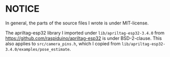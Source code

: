 # NOTICE

In general, the parts of the source files I wrote is under MIT-license.

The apriltag-esp32 library I imported under `lib/apriltag-esp32-3.4.0` from https://github.com/raspiduino/apriltag-esp32 is under BSD-2-clause.
This also applies to `src/camera_pins.h`, which I copied from `lib/apriltag-esp32-3.4.0/examples/pose_estimate`.